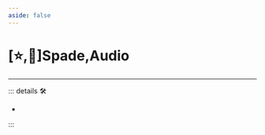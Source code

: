 ```yaml
---
aside: false
---
```

# [⭐,💜]<labor>Spade</labor>,<anima>Audio</anima>

---

<!-- =================================================== -->
<!-- =================================================== -->
<!-- =================================================== -->
<!-- =================================================== -->
<!-- =================================================== -->
::: details 🛠

-

:::
